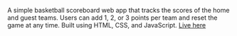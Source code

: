 A simple basketball scoreboard web app that tracks the scores of the home and guest teams.
Users can add 1, 2, or 3 points per team and reset the game at any time.
Built using HTML, CSS, and JavaScript.
[Live here](https://yusuph-scorewebsite.netlify.app/)
